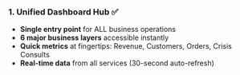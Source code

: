 ### **1. Unified Dashboard Hub** ✅

- **Single entry point** for ALL business operations
- **6 major business layers** accessible instantly
- **Quick metrics** at fingertips: Revenue, Customers, Orders, Crisis Consults
- **Real-time data** from all services (30-second auto-refresh)
